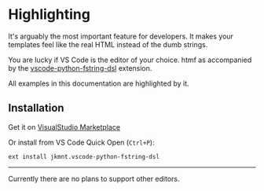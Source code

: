 # Highlighting

It's arguably the most important feature for developers. It makes your templates feel like the real HTML instead of the dumb strings.

You are lucky if VS Code is the editor of your choice.
htmf as accompanied by the [vscode-python-fstring-dsl](https://github.com/jkmnt/vscode-python-fstring-dsl) extension.


All examples in this documentation are highlighted by it.

## Installation

Get it on [VisualStudio Marketplace](https://marketplace.visualstudio.com/items?itemName=jkmnt.vscode-python-fstring-dsl)

Or install from VS Code Quick Open (`Ctrl+P`):
```text
ext install jkmnt.vscode-python-fstring-dsl
```

---

Currently there are no plans to support other editors.

